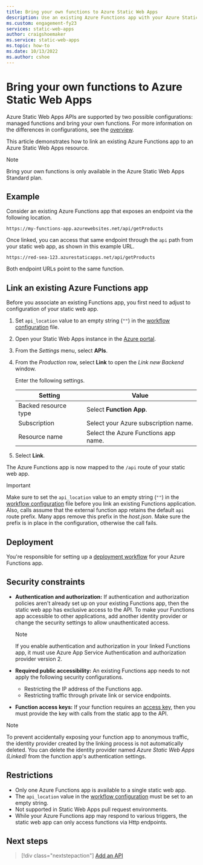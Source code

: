 ```yaml
---
title: Bring your own functions to Azure Static Web Apps
description: Use an existing Azure Functions app with your Azure Static Web Apps site.
ms.custom: engagement-fy23
services: static-web-apps
author: craigshoemaker
ms.service: static-web-apps
ms.topic: how-to
ms.date: 10/13/2022
ms.author: cshoe
---
```


# Bring your own functions to Azure Static Web Apps

Azure Static Web Apps APIs are supported by two possible configurations: managed functions and bring your own functions. For more information on the differences in configurations, see the [overview](apis-functions.md).

This article demonstrates how to link an existing Azure Functions app to an Azure Static Web Apps resource.

> [!NOTE]
> Bring your own functions is only available in the Azure Static Web Apps Standard plan.

## Example

Consider an existing Azure Functions app that exposes an endpoint via the following location.

```url
https://my-functions-app.azurewebsites.net/api/getProducts
```

Once linked, you can access that same endpoint through the `api` path from your static web app, as shown in this example URL.

```url
https://red-sea-123.azurestaticapps.net/api/getProducts
```

Both endpoint URLs point to the same function.

## Link an existing Azure Functions app

Before you associate an existing Functions app, you first need to adjust to configuration of your static web app.

1. Set `api_location` value to an empty string (`""`) in the [workflow configuration](./build-configuration.md) file.

1. Open your Static Web Apps instance in the [Azure portal](https://portal.azure.com).

1. From the _Settings_ menu, select **APIs**.

1. From the _Production_ row, select **Link** to open the *Link new Backend* window.

    Enter the following settings.

    | Setting | Value |
    |--|--|
    | Backed resource type | Select **Function App**. |
    | Subscription | Select your Azure subscription name. |
    | Resource name | Select the Azure Functions app name. |

2. Select **Link**.

The Azure Functions app is now mapped to the `/api` route of your static web app.

> [!IMPORTANT]
> Make sure to set the `api_location` value to an empty string (`""`) in the [workflow configuration](./build-configuration.md) file before you link an existing Functions application. Also, calls assume that the external function app retains the default `api` route prefix. Many apps remove this prefix in the *host.json*. Make sure the prefix is in place in the configuration, otherwise the call fails.

## Deployment

You're responsible for setting up a [deployment workflow](../azure-functions/functions-deployment-technologies.md) for your Azure Functions app.

## Security constraints

- **Authentication and authorization:** If authentication and authorization policies aren't already set up on your existing Functions app, then the static web app has exclusive access to the API. To make your Functions app accessible to other applications, add another identity provider or change the security settings to allow unauthenticated access.

  > [!NOTE]
  > If you enable authentication and authorization in your linked Functions app, it must use Azure App Service Authentication and authorization provider version 2.

- **Required public accessibility:** An existing Functions app needs to not apply the following security configurations.
  - Restricting the IP address of the Functions app.
  - Restricting traffic through private link or service endpoints.

- **Function access keys:** If your function requires an [access key](../azure-functions/security-concepts.md#function-access-keys), then you must provide the key with calls from the static app to the API.

> [!NOTE]
> To prevent accidentally exposing your function app to anonymous traffic, the identity provider created by the linking process is not automatically deleted. You can delete the identity provider named *Azure Static Web Apps (Linked)* from the function app's authentication settings.

## Restrictions

- Only one Azure Functions app is available to a single static web app.
- The `api_location` value in the [workflow configuration](./build-configuration.md) must be set to an empty string.
- Not supported in Static Web Apps pull request environments.
- While your Azure Functions app may respond to various triggers, the static web app can only access functions via Http endpoints.

## Next steps

> [!div class="nextstepaction"]
> [Add an API](add-api.md)
